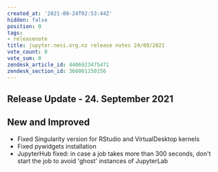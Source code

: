```yaml
---
created_at: '2021-09-24T02:53:44Z'
hidden: false
position: 0
tags:
- releasenote
title: jupyter.nesi.org.nz release notes 24/09/2021
vote_count: 0
vote_sum: 0
zendesk_article_id: 4406923475471
zendesk_section_id: 360001150156
---
```



## Release Update - 24. September 2021

## New and Improved

- Fixed Singularity version for RStudio and VirtualDesktop kernels
- Fixed pywidgets installation
- JupyterHub fixed: in case a job takes more than 300 seconds, don't
    start the job to avoid 'ghost' instances of JupyterLab
